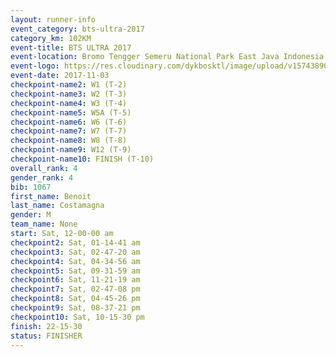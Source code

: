 ```yaml
---
layout: runner-info 
event_category: bts-ultra-2017 
category_km: 102KM 
event-title: BTS ULTRA 2017 
event-location: Bromo Tengger Semeru National Park East Java Indonesia 
event-logo: https://res.cloudinary.com/dykbosktl/image/upload/v1574389068/Logo/btsultra-profilpic_qfpjxb.png 
event-date: 2017-11-03 
checkpoint-name2: W1 (T-2) 
checkpoint-name3: W2 (T-3) 
checkpoint-name4: W3 (T-4) 
checkpoint-name5: W5A (T-5) 
checkpoint-name6: W6 (T-6) 
checkpoint-name7: W7 (T-7) 
checkpoint-name8: W8 (T-8) 
checkpoint-name9: W12 (T-9) 
checkpoint-name10: FINISH (T-10) 
overall_rank: 4
gender_rank: 4
bib: 1067
first_name: Benoit
last_name: Costamagna
gender: M
team_name: None
start: Sat, 12-00-00 am
checkpoint2: Sat, 01-14-41 am
checkpoint3: Sat, 02-47-20 am
checkpoint4: Sat, 04-34-56 am
checkpoint5: Sat, 09-31-59 am
checkpoint6: Sat, 11-21-19 am
checkpoint7: Sat, 02-47-08 pm
checkpoint8: Sat, 04-45-26 pm
checkpoint9: Sat, 08-37-21 pm
checkpoint10: Sat, 10-15-30 pm
finish: 22-15-30
status: FINISHER
---
```

